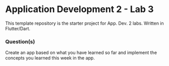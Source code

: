 # Application Development 2 - Lab 3

This template repository is the starter project for App. Dev. 2 labs. Written in Flutter/Dart.

### Question(s)

Create an app based on what you have learned so far and implement the concepts you learned this week in the app.
